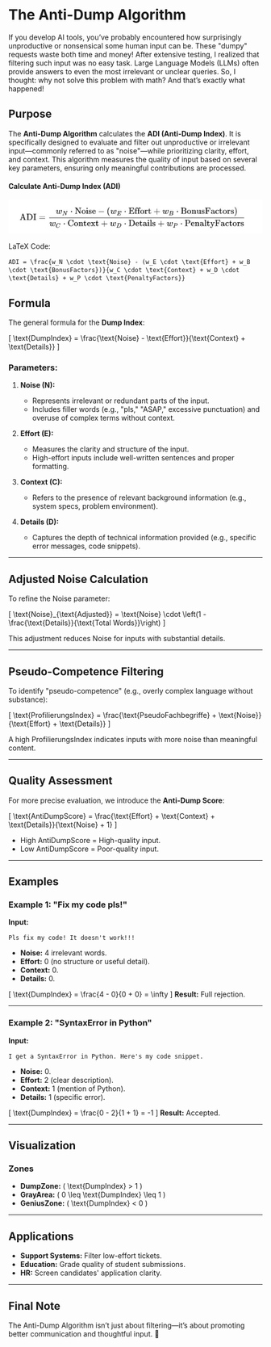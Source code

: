 # The Anti-Dump Algorithm

If you develop AI tools, you’ve probably encountered how surprisingly unproductive or nonsensical some human input can be. These "dumpy" requests waste both time and money! After extensive testing, I realized that filtering such input was no easy task. Large Language Models (LLMs) often provide answers to even the most irrelevant or unclear queries. So, I thought: why not solve this problem with math? And that’s exactly what happened!

## Purpose
The **Anti-Dump Algorithm** calculates the **ADI (Anti-Dump Index)**. It is specifically designed to evaluate and filter out unproductive or irrelevant input—commonly referred to as "noise"—while prioritizing clarity, effort, and context. This algorithm measures the quality of input based on several key parameters, ensuring only meaningful contributions are processed.

#### Calculate Anti-Dump Index (ADI)
![AntiDumpIndex](adi-universal.jpg)

LaTeX Code:
```
ADI = \frac{w_N \cdot \text{Noise} - (w_E \cdot \text{Effort} + w_B \cdot \text{BonusFactors})}{w_C \cdot \text{Context} + w_D \cdot \text{Details} + w_P \cdot \text{PenaltyFactors}}
```

## Formula

The general formula for the **Dump Index**:

\[
\text{DumpIndex} = \frac{\text{Noise} - \text{Effort}}{\text{Context} + \text{Details}}
\]

### Parameters:
1. **Noise (N):**
   - Represents irrelevant or redundant parts of the input.
   - Includes filler words (e.g., "pls," "ASAP," excessive punctuation) and overuse of complex terms without context.
   
2. **Effort (E):**
   - Measures the clarity and structure of the input.
   - High-effort inputs include well-written sentences and proper formatting.

3. **Context (C):**
   - Refers to the presence of relevant background information (e.g., system specs, problem environment).

4. **Details (D):**
   - Captures the depth of technical information provided (e.g., specific error messages, code snippets).

---

## Adjusted Noise Calculation
To refine the Noise parameter:

\[
\text{Noise}_{\text{Adjusted}} = \text{Noise} \cdot \left(1 - \frac{\text{Details}}{\text{Total Words}}\right)
\]

This adjustment reduces Noise for inputs with substantial details.

---

## Pseudo-Competence Filtering
To identify "pseudo-competence" (e.g., overly complex language without substance):

\[
\text{ProfilierungsIndex} = \frac{\text{PseudoFachbegriffe} + \text{Noise}}{\text{Effort} + \text{Details}}
\]

A high ProfilierungsIndex indicates inputs with more noise than meaningful content.

---

## Quality Assessment
For more precise evaluation, we introduce the **Anti-Dump Score**:

\[
\text{AntiDumpScore} = \frac{\text{Effort} + \text{Context} + \text{Details}}{\text{Noise} + 1}
\]

- High AntiDumpScore = High-quality input.
- Low AntiDumpScore = Poor-quality input.

---

## Examples

### Example 1: "Fix my code pls!"
**Input:**
```
Pls fix my code! It doesn't work!!!
```

- **Noise:** 4 irrelevant words.
- **Effort:** 0 (no structure or useful detail).
- **Context:** 0.
- **Details:** 0.

\[
\text{DumpIndex} = \frac{4 - 0}{0 + 0} = \infty
\]
**Result:** Full rejection.

---

### Example 2: "SyntaxError in Python"
**Input:**
```
I get a SyntaxError in Python. Here's my code snippet.
```

- **Noise:** 0.
- **Effort:** 2 (clear description).
- **Context:** 1 (mention of Python).
- **Details:** 1 (specific error).

\[
\text{DumpIndex} = \frac{0 - 2}{1 + 1} = -1
\]
**Result:** Accepted.

---

## Visualization
### Zones
- **DumpZone:** \( \text{DumpIndex} > 1 \)
- **GrayArea:** \( 0 \leq \text{DumpIndex} \leq 1 \)
- **GeniusZone:** \( \text{DumpIndex} < 0 \)

---

## Applications
- **Support Systems:** Filter low-effort tickets.
- **Education:** Grade quality of student submissions.
- **HR:** Screen candidates' application clarity.

---

## Final Note
The Anti-Dump Algorithm isn’t just about filtering—it’s about promoting better communication and thoughtful input. 🚀
